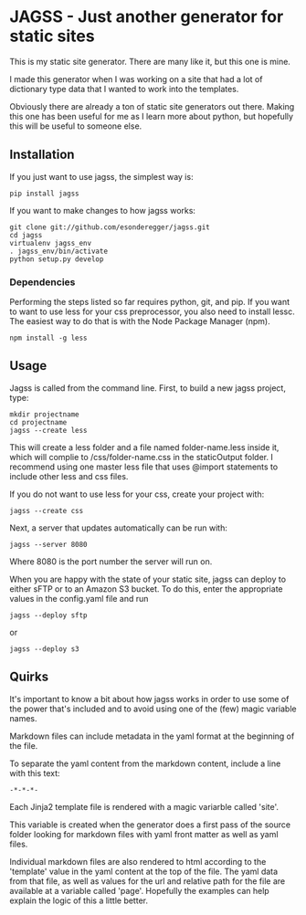 # JAGSS - Just another generator for static sites

This is my static site generator. There are many like it, but this one is mine.

I made this generator when I was working on a site that had a lot of
dictionary type data that I wanted to work into the templates.

Obviously there are already a ton of static site generators out there.
Making this one has been useful for me as I learn more about python,
but hopefully this will be useful to someone else.

## Installation

If you just want to use jagss, the simplest way is:

    pip install jagss


If you want to make changes to how jagss works:

    git clone git://github.com/esonderegger/jagss.git
    cd jagss
    virtualenv jagss_env
    . jagss_env/bin/activate
    python setup.py develop

### Dependencies

Performing the steps listed so far requires python, git, and pip.
If you want to want to use less for your css preprocessor, you also need to install
lessc. The easiest way to do that is with the Node Package Manager (npm).

    npm install -g less


## Usage

Jagss is called from the command line. First, to build a new jagss project, type:

    mkdir projectname
    cd projectname
    jagss --create less

This will create a less folder and a file named folder-name.less inside it, which will
complie to /css/folder-name.css in the staticOutput folder. I recommend using one master
less file that uses @import statements to include other less and css files.

If you do not want to use less for your css, create your project with:

    jagss --create css

Next, a server that updates automatically can be run with:

    jagss --server 8080

Where 8080 is the port number the server will run on.

When you are happy with the state of your static site, jagss can deploy to either sFTP
or to an Amazon S3 bucket. To do this, enter the appropriate values in the config.yaml
file and run

    jagss --deploy sftp

or

    jagss --deploy s3

## Quirks

It's important to know a bit about how jagss works in order to use some of the
power that's included and to avoid using one of the (few) magic variable names.

Markdown files can include metadata in the yaml format at the beginning of the file.

To separate the yaml content from the markdown content, include a line with this text:

    -*-*-*-

Each Jinja2 template file is rendered with a magic variarble called 'site'.

This variable is created when the generator does a first pass of the source folder looking
for markdown files with yaml front matter as well as yaml files.

Individual markdown files are also rendered to html according to the 'template' value in the yaml
content at the top of the file. The yaml data from that file, as well as values for the url and
relative path for the file are available at a variable called 'page'. Hopefully the examples
can help explain the logic of this a little better.
